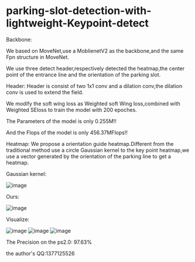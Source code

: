 # parking-slot-detection-with-lightweight-Keypoint-detect
Backbone:

We based on MoveNet,use a MoblienetV2 as the backbone,and the same Fpn structure in MoveNet.

We use three detect header,respectively detected the heatmap,the center point of the entrance line and the orientation of the parking slot.

Header: 
Header is consist of two 1x1 conv and a dilation conv,the dilation conv is used to extend the field.

We modify the soft wing loss as Weighted soft Wing loss,combined with Weighted SEloss to train the model with 200 epoches.

The Parameters of the model is only 0.255M!!

And the Flops of the model is only 456.37MFlops!!

Heatmap:
We propose a orientation guide heatmap.Different from the traditional method use a circle Gaussian kernel to  the key point heatmap,we use a vector generated by the orientation of the parking line to get a heatmap.

Gaussian kernel:

![image](https://user-images.githubusercontent.com/61531491/165515513-ecc3374a-1eea-4cf6-844e-628782ef40b8.png)

Ours:

![image](https://user-images.githubusercontent.com/61531491/165515671-6f1d95a1-6565-49ec-866a-45f662748480.png)

Visualize:

![image](https://user-images.githubusercontent.com/61531491/157662799-3d8935d4-ae07-4f8a-80f4-0bfec716099d.png)
![image](https://user-images.githubusercontent.com/61531491/157663050-a6b96790-c8b9-448a-b72a-d659df829f28.png)
![image](https://user-images.githubusercontent.com/61531491/157663112-d513adc6-28d4-4ce4-892f-96c3fd0ba61d.png)


The Precision on the ps2.0: 97.63%

the author's QQ:1377125526
